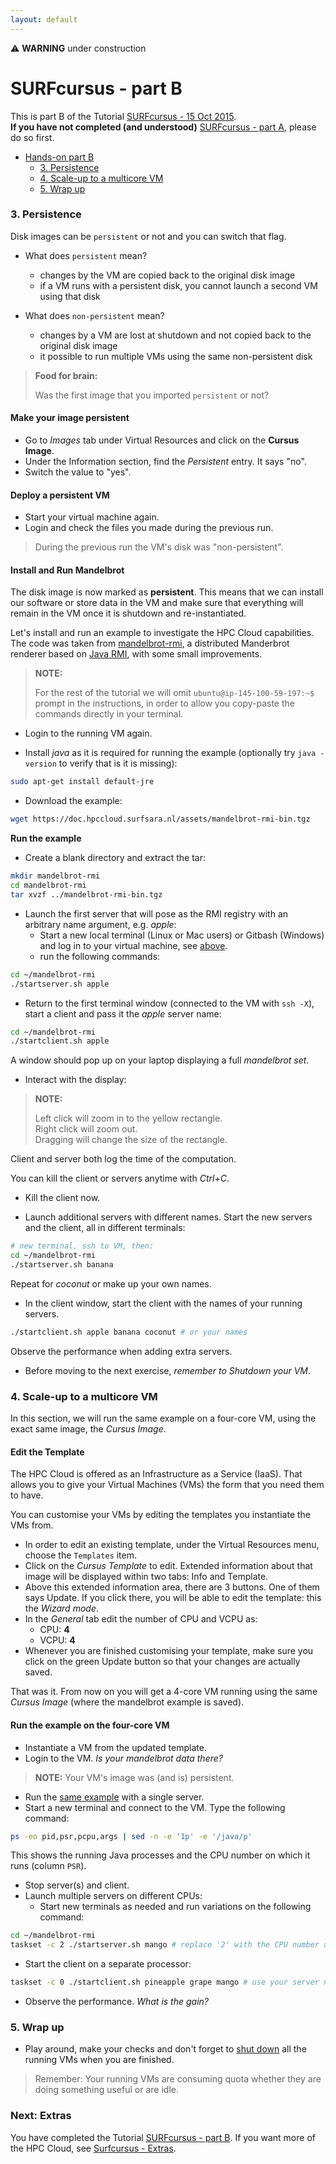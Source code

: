 ```yaml
---
layout: default
---
```


⚠ **WARNING** under construction

# SURFcursus - part B

This is part B of the Tutorial [SURFcursus - 15 Oct 2015](surfcursus-2015-Oct-15).  
**If you have not completed (and understood)** [SURFcursus - part A](surfcursus-part-A-2015-Oct-15), please do so first.

* [Hands-on part B](#hands-on) <br>
  * [3. Persistence](#3.-Persistence) <br>
  * [4. Scale-up to a multicore VM](#4.-Scale-up-to-a-multicore-VM) <br>
  * [5. Wrap up](#5.-Wrap-up) <br> 


### <a name="3.-Persistence"></a> 3. Persistence

Disk images can be `persistent` or not and you can switch that flag.

* What does `persistent` mean?
  *  changes by the VM are copied back to the original disk image
  *  if a VM runs with a persistent disk, you cannot launch a second VM using that disk

* What does `non-persistent` mean?
  * changes by a VM are lost at shutdown and not copied back to the original disk image
  * it possible to run multiple VMs using the same non-persistent disk

> **Food for brain:**
>
> Was the first image that you imported `persistent` or not?

#### Make your image persistent
* Go to *Images* tab under Virtual Resources and click on the **Cursus Image**.
* Under the Information section, find the *Persistent* entry. It says "no".
* Switch the value to "yes".

#### Deploy a persistent VM
* Start your virtual machine again. 
* Login and check the files you made during the previous run. 

> During the previous run the VM's disk was "non-persistent".

#### Install and Run Mandelbrot

The disk image is now marked as **persistent**. This means that we can install our software or store data in the VM and make sure that everything will remain in the VM once it is shutdown and re-instantiated.

Let's install and run an example to investigate the HPC Cloud capabilities. The code was taken from [mandelbrot-rmi](https://code.google.com/p/mandelbrot-rmi/), a distributed Manderbrot renderer based on [Java RMI](https://en.wikipedia.org/wiki/Java_remote_method_invocation), with some small improvements.

>**NOTE:**
>
> For the rest of the tutorial we will omit `ubuntu@ip-145-100-59-197:~$` prompt in the instructions, in order to allow you copy-paste the commands directly in your terminal.

* Login to the running VM again.

* Install *java* as it is required for running the example (optionally try `java -version` to verify that is it is missing):

```sh
sudo apt-get install default-jre
```

* Download the example: 

```sh
wget https://doc.hpccloud.surfsara.nl/assets/mandelbrot-rmi-bin.tgz
```

**Run the example**

* Create a blank directory and extract the tar:

```sh
mkdir mandelbrot-rmi
cd mandelbrot-rmi
tar xvzf ../mandelbrot-rmi-bin.tgz
```

* Launch the first server that will pose as the RMI registry with an arbitrary name argument, e.g. _apple_:
  * Start a new local terminal (Linux or Mac users) or Gitbash (Windows) and log in to your virtual machine, see [above](#login-to-the-vm).
  * run the following commands:

```sh
cd ~/mandelbrot-rmi
./startserver.sh apple
```

* Return to the first terminal window (connected to the VM with `ssh -X`), start a client and pass it the _apple_ server name:

```sh
cd ~/mandelbrot-rmi
./startclient.sh apple
``` 
  A window should pop up on your laptop displaying a full _mandelbrot set_.

* Interact with the display:

> **NOTE:**
>
>Left click will zoom in to the yellow rectangle.  
Right click will zoom out.  
Dragging will change the size of the rectangle.  

Client and server both log the time of the computation.

You can kill the client or servers anytime with _Ctrl+C_.

* Kill the client now.

* Launch additional servers with different names. 
Start the new servers and the client, all in different terminals:  

```sh
# new terminal, ssh to VM, then:
cd ~/mandelbrot-rmi
./startserver.sh banana
```

Repeat for _coconut_ or make up your own names.

* In the client window, start the client with the names of your running servers.

```sh
./startclient.sh apple banana coconut # or your names
```

Observe the performance when adding extra servers.

* Before moving to the next exercise, *remember to Shutdown your VM*.

### <a name="4.-Scale-up-to-a-multicore-VM"></a> 4. Scale-up to a multicore VM

In this section, we will run the same example on a four-core VM, using the exact same image, the *Cursus Image*.  

#### Edit the Template

The HPC Cloud is offered as an Infrastructure as a Service (IaaS). That allows you to give your Virtual Machines (VMs) the form that you need them to have.

You can customise your VMs by editing the templates you instantiate the VMs from.

* In order to edit an existing template, under the Virtual Resources menu, choose the `Templates` item. 
* Click on the *Cursus Template* to edit. Extended information about that image will be displayed within two tabs: Info and Template.
* Above this extended information area, there are 3 buttons. One of them says Update. If you click there, you will be able to edit the template: this the *Wizard mode*.
* In the *General* tab edit the number of CPU and VCPU as:
  * CPU: **4**
  * VCPU: **4**
* Whenever you are finished customising your template, make sure you click on the green Update button so that your changes are actually saved. 

That was it. From now on you will get a 4-core VM running using the same *Cursus Image* (where the mandelbrot example is saved).

#### Run the example on the four-core VM

* Instantiate a VM from the updated template.
* Login to the VM. *Is your mandelbrot data there?*

> **NOTE:**
>Your VM's image was (and is) persistent.

* Run the [same example](#install-and-run-mandelbrot) with a single server.
* Start a new terminal and connect to the VM. Type the following command:

```sh
ps -eo pid,psr,pcpu,args | sed -n -e '1p' -e '/java/p'
```

This shows the running Java processes and the CPU number on which it runs (column `PSR`).

* Stop server(s) and client.
* Launch multiple servers on different CPUs:
  * Start new terminals as needed and run variations on the following command:

```sh
cd ~/mandelbrot-rmi
taskset -c 2 ./startserver.sh mango # replace '2' with the CPU number and 'mango' with your server name
```

* Start the client on a separate processor:

```sh
taskset -c 0 ./startclient.sh pineapple grape mango # use your server names. duh.
```

* Observe the performance. *What is the gain?*


### <a name="5.-Wrap-up"></a> 5. Wrap up

* Play around, make your checks and don't forget to [shut down](surfcursus-part-A-2015-Oct-15#first-shut-down) all the running VMs when you are finished.

>Remember: Your running VMs are consuming quota whether they are doing something useful or are idle.

### Next: Extras
You have completed the Tutorial [SURFcursus - part B](surfcursus-part-B-2015-Oct-15). If you want more of the HPC Cloud, see [Surfcursus - Extras](surfcursus-extras-2015-Oct-15).
